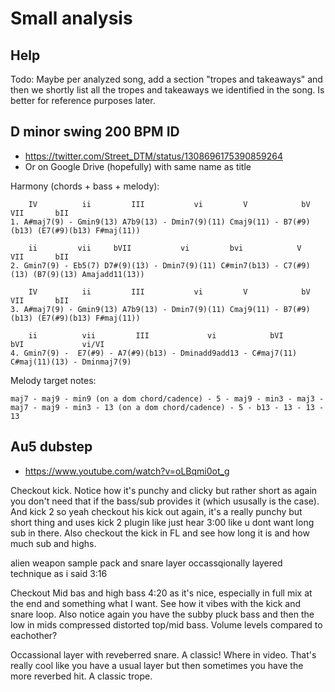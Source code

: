 # Small analysis

## Help
Todo: Maybe per analyzed song, add a section "tropes and takeaways" and then we shortly list all the tropes and takeaways we identified in the song. Is better for reference purposes later.

## D minor swing 200 BPM ID
- https://twitter.com/Street_DTM/status/1308696175390859264
- Or on Google Drive (hopefully) with same name as title

Harmony (chords + bass + melody):
```
    IV          ii         III           vi         V            bV           VII       bII
1. A#maj7(9) - Gmin9(13) A7b9(13) - Dmin7(9)(11) Cmaj9(11) - B7(#9)(b13) (E7(#9)(b13) F#maj(11))

    ii         vii     bVII           vi         bvi            V           VII       bII
2. Gmin7(9) - Eb5(7) D7#(9)(13) - Dmin7(9)(11) C#min7(b13) - C7(#9)(13) (B7(9)(13) Amajadd11(13))

    IV          ii         III           vi         V            bV           VII       bII
3. A#maj7(9) - Gmin9(13) A7b9(13) - Dmin7(9)(11) Cmaj9(11) - B7(#9)(b13) (E7(#9)(b13) F#maj(11))

    ii          vii         III             vi            bVI       bVI             vi/VI
4. Gmin7(9) -  E7(#9) - A7(#9)(b13) - Dminadd9add13 - C#maj7(11) C#maj(11)(13) - Dminmaj7(9) 
```

Melody target notes:
```
maj7 - maj9 - min9 (on a dom chord/cadence) - 5 - maj9 - min3 - maj3 - maj7 - maj9 - min3 - 13 (on a dom chord/cadence) - 5 - b13 - 13 - 13 - 13
```

## Au5 dubstep
- https://www.youtube.com/watch?v=oLBqmi0ot_g

Checkout kick. Notice how it's punchy and clicky but rather short as again you don't need that if the bass/sub provides it (which ususally is the case). And kick 2
so yeah checkout his kick out again, it's a really punchy but short thing and uses kick 2 plugin like just hear 3:00 like u dont want long sub in there. Also checkout the kick in FL and see how long it is and how much sub and highs.

alien weapon sample pack and snare layer occassqionally layered technique as i said 3:16

Checkout Mid bas and high bass 4:20 as it's nice, especially in full mix at the end and something what I want. See how it vibes with the kick and snare loop. Also notice again you have the subby pluck bass and then the low in mids compressed distorted top/mid bass. Volume levels compared to eachother?

Occassional layer with reveberred snare. A classic! Where in video. That's really cool like you have a usual layer but then sometimes you have the more reverbed hit. A classic trope.
